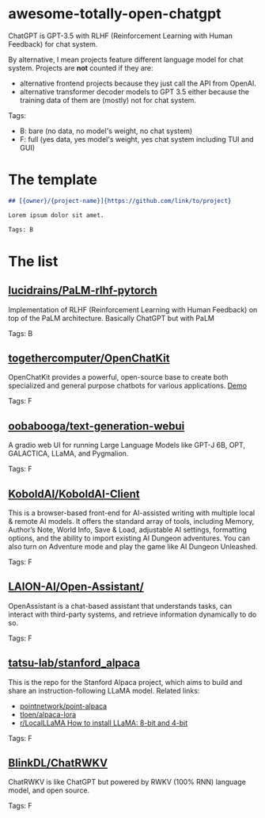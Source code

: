 # awesome-totally-open-chatgpt

ChatGPT is GPT-3.5 with RLHF (Reinforcement Learning with Human Feedback) for chat system.

By alternative, I mean projects feature different language model for chat system. 
Projects are **not** counted if they are:
- alternative frontend projects because they just call the API from OpenAI. 
- alternative transformer decoder models to GPT 3.5 either because the training data of them are (mostly) not for chat system.

Tags:

-   B: bare (no data, no model's weight, no chat system)
-   F: full (yes data, yes model's weight, yes chat system including TUI and GUI)

# The template

```markdown
## [{owner}/{project-name}]{https://github.com/link/to/project}

Lorem ipsum dolor sit amet.

Tags: B
```

# The list

## [lucidrains/PaLM-rlhf-pytorch](https://github.com/lucidrains/PaLM-rlhf-pytorch)

Implementation of RLHF (Reinforcement Learning with Human Feedback) on top of the PaLM architecture. Basically ChatGPT but with PaLM

Tags: B

## [togethercomputer/OpenChatKit](https://github.com/togethercomputer/OpenChatKit)

OpenChatKit provides a powerful, open-source base to create both specialized and general purpose chatbots for various applications. [Demo](https://huggingface.co/spaces/togethercomputer/OpenChatKit)

Tags: F

## [oobabooga/text-generation-webui](https://github.com/oobabooga/text-generation-webui)

A gradio web UI for running Large Language Models like GPT-J 6B, OPT, GALACTICA, LLaMA, and Pygmalion.

Tags: F

## [KoboldAI/KoboldAI-Client](https://github.com/KoboldAI/KoboldAI-Client)

This is a browser-based front-end for AI-assisted writing with multiple local & remote AI models. It offers the standard array of tools, including Memory, Author’s Note, World Info, Save & Load, adjustable AI settings, formatting options, and the ability to import existing AI Dungeon adventures. You can also turn on Adventure mode and play the game like AI Dungeon Unleashed.

Tags: F

## [LAION-AI/Open-Assistant/](https://github.com/LAION-AI/Open-Assistant/) 

OpenAssistant is a chat-based assistant that understands tasks, can interact with third-party systems, and retrieve information dynamically to do so.

Tags: F

## [tatsu-lab/stanford_alpaca](https://github.com/tatsu-lab/stanford_alpaca)

This is the repo for the Stanford Alpaca project, which aims to build and share an instruction-following LLaMA model. Related links:
- [pointnetwork/point-alpaca](https://github.com/pointnetwork/point-alpaca)
- [tloen/alpaca-lora](https://github.com/tloen/alpaca-lora)
- [r/LocalLLaMA How to install LLaMA: 8-bit and 4-bit](https://www.reddit.com/r/LocalLLaMA/comments/11o6o3f/how_to_install_llama_8bit_and_4bit/)

Tags: F

## [BlinkDL/ChatRWKV](https://github.com/BlinkDL/ChatRWKV)

ChatRWKV is like ChatGPT but powered by RWKV (100% RNN) language model, and open source.

Tags: F
